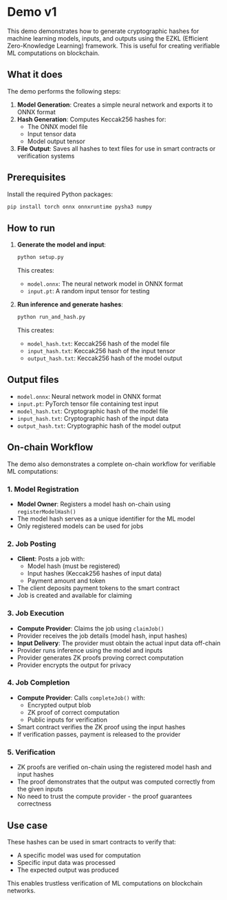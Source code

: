 # Demo v1

This demo demonstrates how to generate cryptographic hashes for machine learning models, inputs, and outputs using the EZKL (Efficient Zero-Knowledge Learning) framework. This is useful for creating verifiable ML computations on blockchain.

## What it does

The demo performs the following steps:

1. **Model Generation**: Creates a simple neural network and exports it to ONNX format
2. **Hash Generation**: Computes Keccak256 hashes for:
   - The ONNX model file
   - Input tensor data
   - Model output tensor
3. **File Output**: Saves all hashes to text files for use in smart contracts or verification systems

## Prerequisites

Install the required Python packages:

```bash
pip install torch onnx onnxruntime pysha3 numpy
```

## How to run

1. **Generate the model and input**:
   ```bash
   python setup.py
   ```
   This creates:
   - `model.onnx`: The neural network model in ONNX format
   - `input.pt`: A random input tensor for testing

2. **Run inference and generate hashes**:
   ```bash
   python run_and_hash.py
   ```
   This creates:
   - `model_hash.txt`: Keccak256 hash of the model file
   - `input_hash.txt`: Keccak256 hash of the input tensor
   - `output_hash.txt`: Keccak256 hash of the model output

## Output files

- `model.onnx`: Neural network model in ONNX format
- `input.pt`: PyTorch tensor file containing test input
- `model_hash.txt`: Cryptographic hash of the model file
- `input_hash.txt`: Cryptographic hash of the input data
- `output_hash.txt`: Cryptographic hash of the model output

## On-chain Workflow

The demo also demonstrates a complete on-chain workflow for verifiable ML computations:

### 1. Model Registration
- **Model Owner**: Registers a model hash on-chain using `registerModelHash()`
- The model hash serves as a unique identifier for the ML model
- Only registered models can be used for jobs

### 2. Job Posting
- **Client**: Posts a job with:
  - Model hash (must be registered)
  - Input hashes (Keccak256 hashes of input data)
  - Payment amount and token
- The client deposits payment tokens to the smart contract
- Job is created and available for claiming

### 3. Job Execution
- **Compute Provider**: Claims the job using `claimJob()`
- Provider receives the job details (model hash, input hashes)
- **Input Delivery**: The provider must obtain the actual input data off-chain
- Provider runs inference using the model and inputs
- Provider generates ZK proofs proving correct computation
- Provider encrypts the output for privacy

### 4. Job Completion
- **Compute Provider**: Calls `completeJob()` with:
  - Encrypted output blob
  - ZK proof of correct computation
  - Public inputs for verification
- Smart contract verifies the ZK proof using the input hashes
- If verification passes, payment is released to the provider

### 5. Verification
- ZK proofs are verified on-chain using the registered model hash and input hashes
- The proof demonstrates that the output was computed correctly from the given inputs
- No need to trust the compute provider - the proof guarantees correctness

## Use case

These hashes can be used in smart contracts to verify that:
- A specific model was used for computation
- Specific input data was processed
- The expected output was produced

This enables trustless verification of ML computations on blockchain networks. 